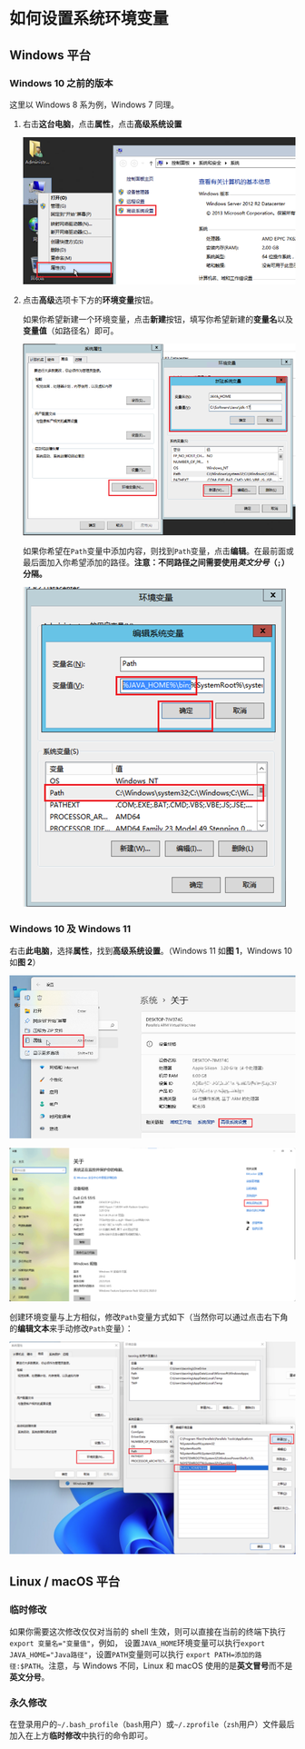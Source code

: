# 如何设置系统环境变量

## Windows 平台

### Windows 10 之前的版本

这里以 Windows 8 系为例，Windows 7 同理。

1. 右击**这台电脑**，点击**属性**，点击**高级系统设置**

   ![win-before-10-1](./img/a-how-to-set-system-env-var/win-before-10-1.png)

2. 点击**高级**选项卡下方的**环境变量**按钮。

   如果你希望新建一个环境变量，点击**新建**按钮，填写你希望新建的**变量名**以及**变量值**（如路径名）即可。

   ![win-before-10-2](./img/a-how-to-set-system-env-var/win-before-10-2.png)

   如果你希望在`Path`变量中添加内容，则找到`Path`变量，点击**编辑**。在最前面或最后面加入你希望添加的路径。**注意：不同路径之间需要使用*英文分号*（`;`）分隔。**

   ![win-before-10-3](./img/a-how-to-set-system-env-var/win-before-10-3.png)

### Windows 10 及 Windows 11

右击**此电脑**，选择**属性**，找到**高级系统设置**。（Windows 11 如**图 1**，Windows 10 如**图 2**）

![win-11](./img/a-how-to-set-system-env-var/win-11.png)

![win-10](./img/a-how-to-set-system-env-var/win-10.png)

创建环境变量与上方相似，修改`Path`变量方式如下（当然你可以通过点击右下角的**编辑文本**来手动修改`Path`变量）：

![win-11-2](./img/a-how-to-set-system-env-var/win-11-2.png)

## Linux / macOS 平台

### 临时修改

如果你需要这次修改仅仅对当前的 shell 生效，则可以直接在当前的终端下执行`export 变量名="变量值"`，例如，
设置`JAVA_HOME`环境变量可以执行`export JAVA_HOME="Java路径"`，设置`PATH`变量则可以执行
`export PATH=添加的路径:$PATH`。注意，与 Windows 不同，Linux 和 macOS 使用的是**英文冒号**而不是**英文分号**。

### 永久修改

在登录用户的`~/.bash_profile`（`bash`用户）或`~/.zprofile`（`zsh`用户）文件最后加入在上方**临时修改**中执行的命令即可。
